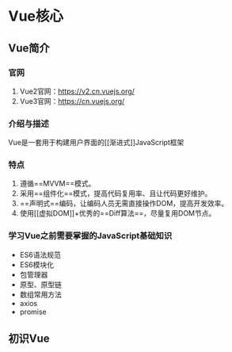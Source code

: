 # Vue核心

## Vue简介

### 官网

1. Vue2官网：https://v2.cn.vuejs.org/
2. Vue3官网：https://cn.vuejs.org/
### 介绍与描述

Vue是一套用于构建用户界面的[[渐进式]]JavaScript框架
### 特点

1. 遵循==MVVM==模式。
2. 采用==组件化==模式，提高代码复用率、且让代码更好维护。
3. ==声明式==编码，让编码人员无需直接操作DOM，提高开发效率。
4. 使用[[虚拟DOM]]+优秀的==Diff算法==，尽量复用DOM节点。

### 学习Vue之前需要掌握的JavaScript基础知识

- ES6语法规范
- ES6模块化
- 包管理器
- 原型、原型链
- 数组常用方法
- axios
- promise

## 初识Vue

